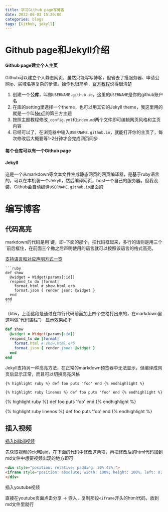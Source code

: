 ```yaml
---
title: 学习Github page写博客
date: 2022-06-03 15:20:00
categories: blogs
tags: [Github, jekyll]
---
```


# Github page和Jekyll介绍

#### Github page建立个人主页

Github可以建立个人静态网页，虽然只能写写博客，但省去了搭服务器、申请公网ip、买域名等复杂的步骤。操作也很简单，[官方教程](https://pages.github.com/)说得很清楚

1. 创建一个**公库**，叫做`USERNAME.github.io`，这里的`USERNAME`是你的github账户名
2. 在库的setting里选择一个theme，也可以用其它的Jekyll theme，我这里用的就是一个叫[NexT](https://github.com/Simpleyyt/jekyll-theme-next)的第三方主题
3. 按照主题教程修改`_config.yml`和`index.md`两个文件即可编辑网页风格和主页内容
4. 已经可以了，在浏览器中输入`USERNAME.github.io`，就能打开你的主页了，每次修改后大概要等1-2分钟才会完成网页同步

#### 每个仓库可以有一个Github page


#### Jekyll

这是一个从markdown等文本文件生成静态网页的网页编译器，是基于ruby语言的，可以在本机装一个Jekyll，然后编译网页，host一个自己的服务器。但我没装，Github会自动编译`USERNAME.github.io`里面的


# 编写博客

## 代码高亮

markdown的代码是用\`键，即`~`下面的那个，把代码框起来，多行的话则是用三个\`前后框住，在前面三个撇之后声明使用的语言就可以按照该语言的格式高亮。

[支持语言和对应声明方式一览](https://blog.csdn.net/u012102104/article/details/78950290)


    ```ruby
    def show
      @widget = Widget(params[:id])
      respond_to do |format|
        format.html # show.html.erb
        format.json { render json: @widget }
      end
    end
    ```

（btw，上面这段是通过在每行代码前面加上四个空格打出来的，在markdown里这叫做“代码围栏”）
显示效果如下

```ruby
def show
  @widget = Widget(params[:id])
  respond_to do |format|
    format.html # show.html.erb
    format.json { render json: @widget }
  end
end
```

Jekyll支持另一种高亮方法，在正常的markdown预览器中无法显示，但编译成网页后显示正常，而且可以切换高亮风格

    {% highlight ruby %} def foo puts 'foo' end {% endhighlight %}

    {% highlight ruby linenos %} def foo puts 'foo' end {% endhighlight %}

{% highlight ruby %} def foo puts 'foo' end {% endhighlight %}

{% highlight ruby linenos %} def foo puts 'foo' end {% endhighlight %}



## 插入视频

[插入bilibili视频](https://www.cnblogs.com/wkfvawl/p/12268980.html)

先获取视频的cid和aid，在下面的代码中修改这两项，再把修改后的html代码加到md文件中想要视频出现的地方即可

```html
<div style="position: relative; padding: 30% 45%;">
<iframe style="position: absolute; width: 100%; height: 100%; left: 0; top: 0;" src="https://player.bilibili.com/player.html?cid=145147963&aid=84267566&page=1&as_wide=1&high_quality=1&danmaku=1" frameborder="no" scrolling="no"></iframe>
</div>
```

<!-- <div style="position: relative; padding: 30% 45%;">
<iframe style="position: absolute; width: 100%; height: 100%; left: 0; top: 0;" src="https://player.bilibili.com/player.html?cid=145147963&aid=84267566&page=1&as_wide=1&high_quality=1&danmaku=1" frameborder="no" scrolling="no"></iframe>
</div> -->

插入youtube视频

直接在youtube页面点击分享 -> 嵌入，复制那段`<iframe`开头的html代码，放到md文件里就行